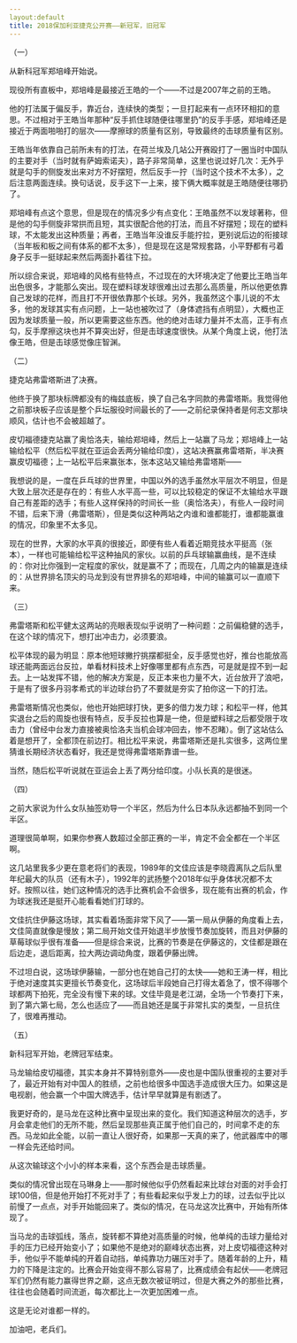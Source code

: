 ```yaml
---
layout:default
title: 2018保加利亚捷克公开赛——新冠军，旧冠军
---
```


（一）

从新科冠军郑培峰开始说。

现役所有直板中，郑培峰是最接近王皓的一个——不过是2007年之前的王皓。

他的打法属于偏反手，靠近台，连续快的类型；一旦打起来有一点环环相扣的意思。不过相对于王皓当年那种“反手抓住球随便往哪里扔”的反手手感，郑培峰还是接近于两面啪啪打的层次——摩擦球的质量有区别，导致最终的击球质量有区别。

王皓当年依靠自己前所未有的打法，在荷兰埃及几站公开赛殴打了一圈当时中国队的主要对手（当时就有萨姆索诺夫），路子非常简单，这里也说过好几次：无外乎就是勾手的侧旋发出来对方不好摆短，然后反手一拧（当时这个技术不太多），之后注意两面连续。换句话说，反手这下一上来，接下俩大概率就是王皓随便往哪扔了。

郑培峰有点这个意思，但是现在的情况多少有点变化：王皓虽然不以发球著称，但是他的勾手侧旋非常拱而且短，其实很配合他的打法，而且不好摆短；现在的塑料球，不太能发出这种质量；再者，王皓当年没谁反手能拧拉，更别说后边的衔接球（当年板和板之间有体系的都不太多），但是现在这是常规套路，小平野都有弓着身子反手一挺球起来然后两面扑着往下拉。

所以综合来说，郑培峰的风格有些特点，不过现在的大环境决定了他要比王皓当年出色很多，才能那么突出。现在塑料球发球很难出过去那么高质量，所以他更依靠自己发球的花样，而且打不开很依靠那个长球。另外，我虽然这个事儿说的不太多，他的发球其实有点问题，上一站也被吹过了（身体遮挡有点明显），大概也正因为发球质量一般，所以更需要这些东西。他的绝对击球力量并不太高，正手有点勾，反手摩擦这块也并不算突出好，但是击球速度很快。从某个角度上说，他打法像王皓，但是击球感觉像庄智渊。

（二）

捷克站弗雷塔斯进了决赛。

他终于换了那块标牌都没有的梅兹底板，换了自己名字同款的弗雷塔斯。我觉得他之前那块板子应该是整个乒坛服役时间最长的了——之前纪录保持者是何志文那块顺风，估计也不会被超越了。

皮切福德捷克站赢了奥恰洛夫，输给郑培峰，然后上一站赢了马龙；郑培峰上一站输给松平（然后松平就在亚运会丢两分输给印度），这站决赛赢弗雷塔斯，半决赛赢皮切福德；上一站松平后来赢张本，张本这站又输给弗雷塔斯——

我想说的是，一度在乒乓球的世界里，中国以外的选手虽然水平层次不明显，但是大致上层次还是存在的：有些人水平高一些，可以比较稳定的保证不太输给水平跟自己有差距的选手；有些人这样保持的时间长一些（奥恰洛夫），有些人一段时间不错，后来下滑（弗雷塔斯），但是类似这种两站之内谁和谁都能打，谁都能赢谁的情况，印象里不太多见。

现在的世界，大家的水平真的很接近，即便有些人看着近期竞技水平挺高（张本），一样也可能输给松平这种抽风的家伙。以前的乒乓球输赢曲线，是不连续的：你对比你强到一定程度的家伙，就是赢不了；而现在，几周之内的输赢是连续的：从世界排名顶尖的马龙到没有世界排名的郑培峰，中间的输赢可以一直顺下来。

（三）

弗雷塔斯和松平健太这两站的亮眼表现似乎说明了一种问题：之前偏稳健的选手，在这个球的情况下，想打出冲击力，必须要浪。

松平体现的最为明显：原本他短球撇拧挑摆都挺全，反手感觉也好，推台也能放高球还能两面远台反拉，单看材料技术上好像哪里都有点东西，可是就是捏不到一起去。上一站发挥不错，他的解决方案是，反正本来也力量不大，近台放开了浪吧，于是有了很多丹羽孝希式的半边球台扔了不要就是夯实了拍你这一下的打法。

弗雷塔斯情况也类似，他也开始把球打快，更多的借力发力球；和松平一样，他其实退台之后的周旋也很有特点，反手反拉也算是一绝，但是塑料球之后都受限于攻击力（曾经中台发力直接被奥恰洛夫当机会球冲回去，惨不忍睹）。倒了这站估么着是想开了，全都顶在前边打。相比松平来说，弗雷塔斯还是扎实很多，这两位里猜谁长期经济状态看好，我还是觉得弗雷塔斯靠谱一些。

当然，随后松平听说就在亚运会上丢了两分给印度。小队长真的是很迷。

（四）

之前大家说为什么女队抽签劝导一个半区，然后为什么日本队永远都抽不到同一个半区。

道理很简单啊，如果你参赛人数超过全部正赛的一半，肯定不会全都在一个半区啊。

这几站里我多少更在意老将们的表现，1989年的文佳应该是李晓霞离队之后队里年纪最大的队员（还有木子），1992年的武扬整个2018年似乎身体状况都不太好。按照以往，她们这种情况的选手比赛机会不会很多，现在能有出赛的机会，作为球迷我还是挺开心能看看她们打球的。

文佳抗住伊藤这场球，其实看着场面非常下风了——第一局从伊藤的角度看上去，文佳简直就像是慢放；第二局开始文佳开始退半步放慢节奏加旋转，而且对伊藤的草莓球似乎很有准备——但是综合来说，比赛的节奏是在伊藤这的，文佳都是跟在后边走，退后距离，拉大两边调动角度，跟着伊藤出牌。

不过坦白说，这场球伊藤输，一部分也在她自己打的太快——她和王涛一样，相比于绝对速度其实更擅长节奏变化，这场球后半段她自己打得太着急了，恨不得哪个球都两下拍死，完全没有慢下来的球。文佳毕竟是老江湖，全场一个节奏打下来，到了第六第七局，怎么也适应了——而且她还是属于非常扎实的类型，一旦抗住了，很难再推动。

（五）

新科冠军开始，老牌冠军结束。

马龙输给皮切福德，其实本身并不算特别意外——皮也是中国队很重视的主要对手了，最近开始有对中国人的胜绩，之前也给很多中国选手造成很大压力。如果这是电视剧，他会赢一个中国大牌选手，估计早早就算是有剧透了。

我更好奇的，是马龙在这种比赛中呈现出来的变化。我们知道这种层次的选手，岁月会拿走他们的无所不能，然后呈现那些真正属于他们自己的，时间拿不走的东西。马龙如此全能，以前一直让人很好奇，如果那一天真的来了，他武器库中的哪一样会先还给时间。

从这次输球这个小小的样本来看，这个东西会是击球质量。

类似的情况曾出现在马琳身上——那时候他似乎仍然看起来比球台对面的对手会打球100倍，但是他开始打不死对手了；有些看起来似乎发上力的球，过去似乎比以前慢了一点点，对手开始能回来了。类似的情况，在马龙这次比赛中，开始有所体现了。

当马龙的击球弧线，落点，旋转都不算绝对高质量的时候，他单纯的击球力量给对手的压力已经开始变小了；如果他不是绝对的巅峰状态出赛，对上皮切福德这种对手，他似乎不能单纯的开着自动挡，单纯靠功力碾压对手了。随着年龄的上升，精力的下降是注定的。比赛会开始变得不那么容易了，比赛成绩会有起伏——老牌冠军们仍然有能力赢得世界之巅，这点无数次被证明过，但是大赛之外的那些比赛，往往也会随着时间流逝，每次都比上一次更加困难一点。

这是无论对谁都一样的。

加油吧，老兵们。